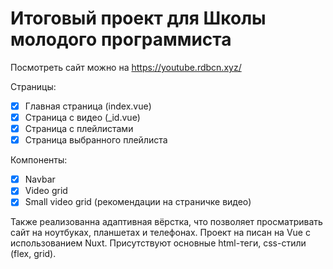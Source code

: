 # Итоговый проект для Школы молодого программиста

Посмотреть сайт можно на https://youtube.rdbcn.xyz/

Страницы:
- [x] Главная страница (index.vue)
- [x] Страница с видео (\_id.vue)
- [x] Страница с плейлистами
- [x] Страница выбранного плейлиста  

Компоненты:
- [x] Navbar
- [x] Video grid
- [x] Small video grid (рекомендации на страничке видео) 

Также реализованна адаптивная вёрстка, что позволяет просматривать сайт на ноутбуках, планшетах и телефонах.
Проект на писан на Vue с использованием Nuxt. Присутствуют основные html-теги, css-стили (flex, grid). 
